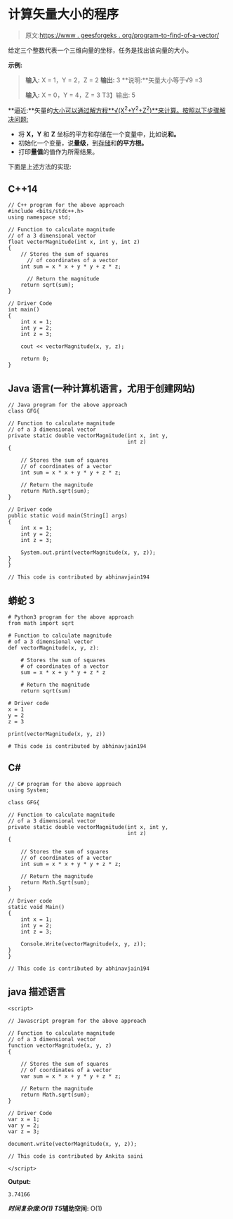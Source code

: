 # 计算矢量大小的程序

> 原文:[https://www . geesforgeks . org/program-to-find-of-a-vector/](https://www.geeksforgeeks.org/program-to-find-the-magnitude-of-a-vector/)

给定三个整数代表一个三维向量的坐标，任务是找出该向量的大小。

**示例:**

> **输入:** X = 1，Y = 2，Z = 2
> **输出:** 3
> **说明:**矢量大小等于√9 =3
> 
> **输入:** X = 0，Y = 4，Z = 3
> T3】输出: 5

**逼近:**矢量的[大小可以通过解方程**√(X<sup>2</sup>+Y<sup>2</sup>+Z<sup>2</sup>)**来计算。按照以下步骤解决问题:](https://www.geeksforgeeks.org/how-to-get-the-magnitude-of-a-vector-in-numpy/)

*   将 **X，Y** 和 **Z** 坐标的平方和存储在一个变量中，比如说**和。**
*   初始化一个变量，说**量级**，到[存储](https://www.geeksforgeeks.org/square-root-of-an-integer/)和**的平方根。**
*   打印**量值**的值作为所需结果。

下面是上述方法的实现:

## C++14

```
// C++ program for the above approach
#include <bits/stdc++.h>
using namespace std;

// Function to calculate magnitude
// of a 3 dimensional vector
float vectorMagnitude(int x, int y, int z)
{
    // Stores the sum of squares
      // of coordinates of a vector
    int sum = x * x + y * y + z * z;

      // Return the magnitude
    return sqrt(sum);
}

// Driver Code
int main()
{
    int x = 1;
    int y = 2;
    int z = 3;

    cout << vectorMagnitude(x, y, z);

    return 0;
}
```

## Java 语言(一种计算机语言，尤用于创建网站)

```
// Java program for the above approach
class GFG{

// Function to calculate magnitude
// of a 3 dimensional vector
private static double vectorMagnitude(int x, int y,
                                      int z)
{

    // Stores the sum of squares
    // of coordinates of a vector
    int sum = x * x + y * y + z * z;

    // Return the magnitude
    return Math.sqrt(sum);
}

// Driver code
public static void main(String[] args)
{
    int x = 1;
    int y = 2;
    int z = 3;

    System.out.print(vectorMagnitude(x, y, z));
}
}

// This code is contributed by abhinavjain194
```

## 蟒蛇 3

```
# Python3 program for the above approach
from math import sqrt

# Function to calculate magnitude
# of a 3 dimensional vector
def vectorMagnitude(x, y, z):

    # Stores the sum of squares
    # of coordinates of a vector
    sum = x * x + y * y + z * z

    # Return the magnitude
    return sqrt(sum)

# Driver code   
x = 1
y = 2
z = 3

print(vectorMagnitude(x, y, z))

# This code is contributed by abhinavjain194
```

## C#

```
// C# program for the above approach
using System;

class GFG{

// Function to calculate magnitude
// of a 3 dimensional vector
private static double vectorMagnitude(int x, int y,
                                      int z)
{

    // Stores the sum of squares
    // of coordinates of a vector
    int sum = x * x + y * y + z * z;

    // Return the magnitude
    return Math.Sqrt(sum);
}

// Driver code
static void Main()
{
    int x = 1;
    int y = 2;
    int z = 3;

    Console.Write(vectorMagnitude(x, y, z));
}
}

// This code is contributed by abhinavjain194
```

## java 描述语言

```
<script>

// Javascript program for the above approach 

// Function to calculate magnitude
// of a 3 dimensional vector
function vectorMagnitude(x, y, z)
{

    // Stores the sum of squares
    // of coordinates of a vector
    var sum = x * x + y * y + z * z;

    // Return the magnitude
    return Math.sqrt(sum);
}

// Driver Code
var x = 1;
var y = 2;
var z = 3;

document.write(vectorMagnitude(x, y, z));

// This code is contributed by Ankita saini

</script>
```

**Output:** 

```
3.74166
```

***时间复杂度:**O(1)*
T5**辅助空间:** O(1)
